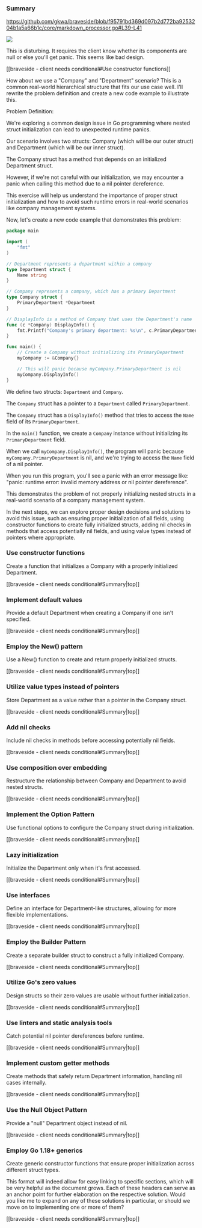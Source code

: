 
### Summary



https://github.com/gkwa/braveside/blob/f95791bd369d097b2d772ba9253204b1a5a66b1c/core/markdown_processor.go#L39-L41

![](https://i.imgur.com/qXRQJrp.png)






This is disturbing.  It requires the client know whether its components are null or else you'll get panic.  This seems like bad design.







[[braveside - client needs conditional#Use constructor functions]]







How about we use a "Company" and "Department" scenario? This is a common real-world hierarchical structure that fits our use case well. I'll rewrite the problem definition and create a new code example to illustrate this.

Problem Definition:

We're exploring a common design issue in Go programming where nested struct initialization can lead to unexpected runtime panics.

Our scenario involves two structs: Company (which will be our outer struct) and Department (which will be our inner struct).

The Company struct has a method that depends on an initialized Department struct.

However, if we're not careful with our initialization, we may encounter a panic when calling this method due to a nil pointer dereference.

This exercise will help us understand the importance of proper struct initialization and how to avoid such runtime errors in real-world scenarios like company management systems.

Now, let's create a new code example that demonstrates this problem:

```go
package main

import (
	"fmt"
)

// Department represents a department within a company
type Department struct {
	Name string
}

// Company represents a company, which has a primary Department
type Company struct {
	PrimaryDepartment *Department
}

// DisplayInfo is a method of Company that uses the Department's name
func (c *Company) DisplayInfo() {
	fmt.Printf("Company's primary department: %s\n", c.PrimaryDepartment.Name)
}

func main() {
	// Create a Company without initializing its PrimaryDepartment
	myCompany := &Company{}

	// This will panic because myCompany.PrimaryDepartment is nil
	myCompany.DisplayInfo()
}

```


We define two structs: `Department` and `Company`.

The `Company` struct has a pointer to a `Department` called `PrimaryDepartment`.

The `Company` struct has a `DisplayInfo()` method that tries to access the `Name` field of its `PrimaryDepartment`.

In the `main()` function, we create a `Company` instance without initializing its `PrimaryDepartment` field.

When we call `myCompany.DisplayInfo()`, the program will panic because `myCompany.PrimaryDepartment` is nil, and we're trying to access the `Name` field of a nil pointer.

When you run this program, you'll see a panic with an error message like: "panic: runtime error: invalid memory address or nil pointer dereference".

This demonstrates the problem of not properly initializing nested structs in a real-world scenario of a company management system.

In the next steps, we can explore proper design decisions and solutions to avoid this issue, such as ensuring proper initialization of all fields, using constructor functions to create fully initialized structs, adding nil checks in methods that access potentially nil fields, and using value types instead of pointers where appropriate.



### Use constructor functions

Create a function that initializes a Company with a properly initialized Department.


[[braveside - client needs conditional#Summary|top]]
### Implement default values
Provide a default Department when creating a Company if one isn't specified.

[[braveside - client needs conditional#Summary|top]]

### Employ the New() pattern
Use a New() function to create and return properly initialized structs.

[[braveside - client needs conditional#Summary|top]]

### Utilize value types instead of pointers
Store Department as a value rather than a pointer in the Company struct.

[[braveside - client needs conditional#Summary|top]]

### Add nil checks
Include nil checks in methods before accessing potentially nil fields.

[[braveside - client needs conditional#Summary|top]]

### Use composition over embedding
Restructure the relationship between Company and Department to avoid nested structs.

[[braveside - client needs conditional#Summary|top]]

### Implement the Option Pattern
Use functional options to configure the Company struct during initialization.

[[braveside - client needs conditional#Summary|top]]

### Lazy initialization
Initialize the Department only when it's first accessed.

[[braveside - client needs conditional#Summary|top]]

### Use interfaces
Define an interface for Department-like structures, allowing for more flexible implementations.

[[braveside - client needs conditional#Summary|top]]

### Employ the Builder Pattern
Create a separate builder struct to construct a fully initialized Company.

[[braveside - client needs conditional#Summary|top]]

### Utilize Go's zero values
Design structs so their zero values are usable without further initialization.

[[braveside - client needs conditional#Summary|top]]

### Use linters and static analysis tools
Catch potential nil pointer dereferences before runtime.

[[braveside - client needs conditional#Summary|top]]

### Implement custom getter methods
Create methods that safely return Department information, handling nil cases internally.

[[braveside - client needs conditional#Summary|top]]

### Use the Null Object Pattern
Provide a "null" Department object instead of nil.

[[braveside - client needs conditional#Summary|top]]

### Employ Go 1.18+ generics
Create generic constructor functions that ensure proper initialization across different struct types.

This format will indeed allow for easy linking to specific sections, which will be very helpful as the document grows. Each of these headers can serve as an anchor point for further elaboration on the respective solution. Would you like me to expand on any of these solutions in particular, or should we move on to implementing one or more of them?

[[braveside - client needs conditional#Summary|top]]
